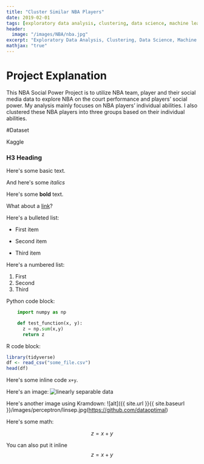 ```yaml
---
title: "Cluster Similar NBA Players"
date: 2019-02-01
tags: [exploratory data analysis, clustering, data science, machine learning, kaggle, titanic project]
header:
  image: "/images/NBA/nba.jpg"
excerpt: "Exploratory Data Analysis, Clustering, Data Science, Machine Learning, Kaggle, Titanic Project"
mathjax: "true"
---
```


# Project Explanation
This NBA Social Power Project is to utilize NBA team, player and their social media data to explore NBA on the court performance and players’ social power. My analysis mainly focuses on NBA players’ individual abilities. I also clustered these NBA players into three groups based on their individual abilities.

#Dataset

Kaggle

### H3 Heading

Here's some basic text.

And here's some *italics*

Here's some **bold** text.

What about a [link](https://github.com/dataoptimal)?

Here's a bulleted list:
* First item
+ Second item
- Third item

Here's a numbered list:
1. First
2. Second
3. Third

Python code block:
```python
    import numpy as np

    def test_function(x, y):
      z = np.sum(x,y)
      return z
```

R code block:
```r
library(tidyverse)
df <- read_csv("some_file.csv")
head(df)
```

Here's some inline code `x+y`.

Here's an image:
<img src="{{ site.url }}{{ site.baseurl }}/images/perceptron/linsep.jpg" alt="linearly separable data">

Here's another image using Kramdown:
![alt]({{ site.url }}{{ site.baseurl }}/images/perceptron/linsep.jpg(https://github.com/dataoptimal)

Here's some math:

$$z=x+y$$

You can also put it inline $$z=x+y$$
